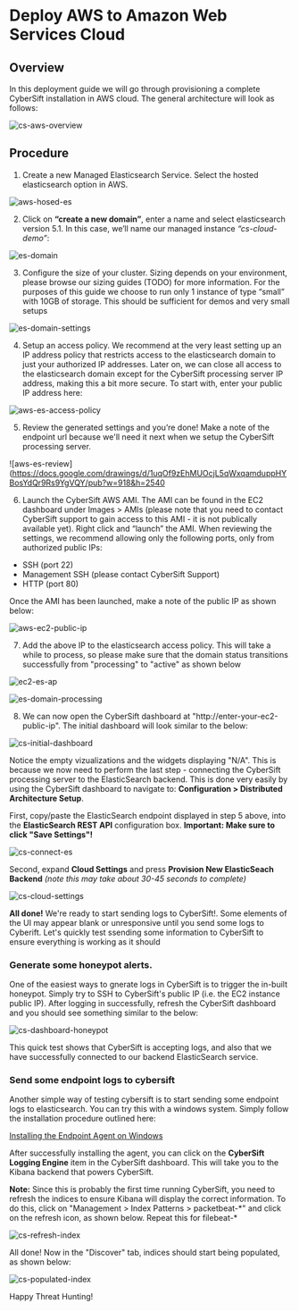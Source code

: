 # Deploy AWS to Amazon Web Services Cloud

## Overview
In this deployment guide we will go through provisioning a complete CyberSift installation in AWS cloud. The general architecture will look as follows:

![cs-aws-overview](https://docs.google.com/drawings/d/1sM1wzGNCuBX9Yn0IKkWQ6ArDqJ5IaD-owGavwFPfoVI/pub?w=960&h=720)

## Procedure

1. Create a new Managed Elasticsearch Service. Select the hosted elasticsearch option in AWS.

![aws-hosed-es](https://docs.google.com/drawings/d/1QvRwJ7rMoQ3CRl1HLMsRJuvVm6amx0WOoBP30gpPjSg/pub?w=778&h=145)

2. Click on **“create a new domain”**, enter a name and select elasticsearch version 5.1. In this case, we’ll name our managed instance *“cs-cloud-demo”*:

![es-domain](https://docs.google.com/drawings/d/1_pbq8I5Vw-JI0rO5fNBKd3XeBBI7cDyP4ns-AqQl_7s/pub?w=875&h=611)

3. Configure the size of your cluster. Sizing depends on your environment, please browse our sizing guides (TODO) for more information. For the purposes of this guide we choose to run only 1 instance of type “small” with 10GB of storage. This should be sufficient for demos and very small setups

![es-domain-settings](https://docs.google.com/drawings/d/1w_vVfW-ckPHbTZY_T5pAlEHgSIQ_BGSupznGLfcDkCA/pub?w=756&h=680)

4. Setup an access policy. We recommend at the very least setting up an IP address policy that restricts access to the elasticsearch domain to just your authorized IP addresses. Later on, we can close all access to the elasticsearch domain except for the CyberSift processing server IP address, making this a bit more secure. To start with, enter your public IP address here:

![aws-es-access-policy](https://docs.google.com/drawings/d/1SyXgmHyVHSG6CnejC0IjCRA4iBGMyKFQ8rJWuAY2UoM/pub?w=899&h=518)

5. Review the generated settings and you’re done! Make a note of the endpoint url because we'll need it next when we setup the CyberSift processing server.

![aws-es-review](https://docs.google.com/drawings/d/1uqOf9zEhMUOcjL5qWxqamduppHYBosYdQr9Rs9YgVQY/pub?w=918&h=2540

6. Launch the CyberSift AWS AMI. The AMI can be found in the EC2 dashboard under Images > AMIs (please note that you need to contact CyberSift support to gain access to this AMI - it is not publically available yet). Right click and “launch” the AMI. When reviewing the settings, we recommend allowing only the following ports, only from authorized public IPs:

 * SSH (port 22)
 * Management SSH (please contact CyberSift Support)
 * HTTP (port 80) 
 
 Once the AMI has been launched, make a note of the public IP as shown below:
 
 ![aws-ec2-public-ip](https://docs.google.com/drawings/d/1q40e6QMZpqEmpUO9P9AAF_UM0ToAv8j4V8kfvw0wNdk/pub?w=499&h=100)
 
 7. Add the above IP to the elasticsearch access policy. This will take a while to process, so please make sure that the domain status transitions successfully from "processing" to "active" as shown below
 
 ![ec2-es-ap](https://docs.google.com/drawings/d/1m0HqlJykjOf8S8Oa1yG5MvQNHyIFviT9MVDUGwntfMo/pub?w=578&h=491)
 
 ![es-domain-processing](https://docs.google.com/drawings/d/1K6RJoyzV6FZkrjyYC8XUDOj0_vGiRr3NLjLUY68Wo8w/pub?w=274&h=134)
 
 8. We can now open the CyberSift dashboard at "http://enter-your-ec2-public-ip". The initial dashboard will look similar to the below:
 
 ![cs-initial-dashboard](https://docs.google.com/drawings/d/1lVv8dAV1LUS7wS8z9GI7iHLSOkv2lLSBpXt7AESXmCk/pub?w=924&h=392)
 
 Notice the empty vizualizations and the widgets displaying "N/A". This is because we now need to perform the last step - connecting the CyberSift processing server to the ElasticSearch backend. This is done very easily by using the CyberSift dashboard to navigate to: **Configuration > Distributed Architecture Setup**.  
 
 First, copy/paste the ElasticSearch endpoint displayed in step 5 above, into the **ElasticSearch REST API** configuration box. **Important: Make sure to click "Save Settings"!** 
 
 ![cs-connect-es](https://docs.google.com/drawings/d/1bqa0CsPsiPKOpSCUQ1nFzheFtqoXRLLA73hOfK7bhDQ/pub?w=812&h=680)
 
 Second, expand **Cloud Settings** and press **Provision New ElasticSeach Backend** *(note this may take about 30-45 seconds to complete)*
 
 ![cs-cloud-settings](https://docs.google.com/drawings/d/1Pq5L4MSvoX4SQMf1Ac2bX657E4u-kXWZ14W0jvbj7bk/pub?w=365&h=281)
 

**All done!** We're ready to start sending logs to CyberSift!. Some elements of the UI may appear blank or unresponsive until you send some logs to Cyberift. Let's quickly test ssending some information to CyberSift to ensure everything is working as it should

### Generate some honeypot alerts.

One of the easiest ways to gnerate logs in CyberSift is to trigger the in-built honeypot. Simply try to SSH to CyberSift's public IP (i.e. the EC2 instance public IP). After logging in successfully, refresh the CyberSift dashboard and you should see something similar to the below:

![cs-dashboard-honeypot](https://docs.google.com/drawings/d/1ZRJIOdCS0QMnwEg83S7DZXQ-v6RggHnk_sM8WlzKyzQ/pub?w=929&h=100)

This quick test shows that CyberSift is accepting logs, and also that we have successfully connected to our backend ElasticSearch service.

### Send some endpoint logs to cybersift

Another simple way of testing cybersift is to start sending some endpoint logs to elasticsearch. You can try this with a windows system. Simply follow the installation procedure outlined here:

[Installing the Endpoint Agent on Windows](https://github.com/CyberSift/CyberSift_Documentation/blob/master/Deployment%20Guides/endpoint/windows-endpoint.md)

After successfully installing the agent, you can click on the **CyberSift Logging Engine** item in the CyberSift dashboard. This will take you to the Kibana backend that powers CyberSift. 

**Note:** Since this is probably the first time running CyberSift, you need to refresh the indices to ensure Kibana will display the correct information. To do this, click on "Management > Index Patterns > packetbeat-\*" and click on the refresh icon, as shown below. Repeat this for filebeat-\*

![cs-refresh-index](https://docs.google.com/drawings/d/1qztmpOz02rD09wX9HZ9qZawxpxG-NhQcqLXo5sQjbdw/pub?w=926&h=276)

All done! Now in the "Discover" tab, indices should start being populated, as shown below:

![cs-populated-index](https://docs.google.com/drawings/d/1YxPwOAKxjXnTmxiKGuBMIgIPOpsK6F62_ayb2P5QN3w/pub?w=925&h=204)

Happy Threat Hunting!

